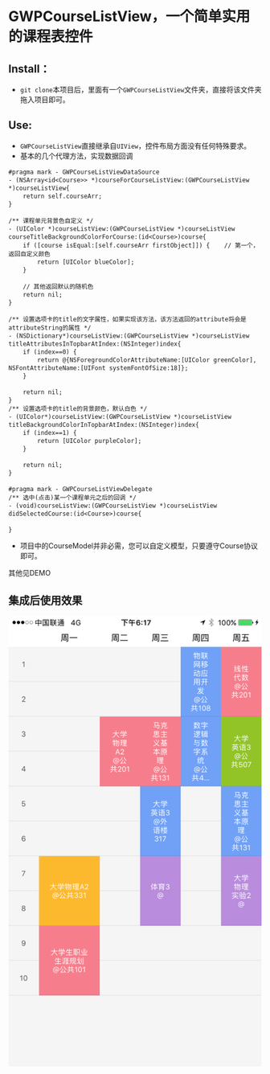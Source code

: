 # GWPCourseListView，一个简单实用的课程表控件

## Install：
- ```git clone```本项目后，里面有一个`GWPCourseListView`文件夹，直接将该文件夹拖入项目即可。

## Use:
- `GWPCourseListView`直接继承自`UIView`，控件布局方面没有任何特殊要求。
- 基本的几个代理方法，实现数据回调

```
#pragma mark - GWPCourseListViewDataSource
- (NSArray<id<Course>> *)courseForCourseListView:(GWPCourseListView *)courseListView{
    return self.courseArr;
}

/** 课程单元背景色自定义 */
- (UIColor *)courseListView:(GWPCourseListView *)courseListView courseTitleBackgroundColorForCourse:(id<Course>)course{
    if ([course isEqual:[self.courseArr firstObject]]) {    // 第一个，返回自定义颜色
        return [UIColor blueColor];
    }
    
    // 其他返回默认的随机色
    return nil;
}

/** 设置选项卡的title的文字属性，如果实现该方法，该方法返回的attribute将会是attributeString的属性 */
- (NSDictionary*)courseListView:(GWPCourseListView *)courseListView titleAttributesInTopbarAtIndex:(NSInteger)index{
    if (index==0) {
        return @{NSForegroundColorAttributeName:[UIColor greenColor], NSFontAttributeName:[UIFont systemFontOfSize:18]};
    }
    
    return nil;
}
/** 设置选项卡的title的背景颜色，默认白色 */
- (UIColor*)courseListView:(GWPCourseListView *)courseListView titleBackgroundColorInTopbarAtIndex:(NSInteger)index{
    if (index==1) {
        return [UIColor purpleColor];
    }
    
    return nil;
}

#pragma mark - GWPCourseListViewDelegate
/** 选中(点击)某一个课程单元之后的回调 */
- (void)courseListView:(GWPCourseListView *)courseListView didSelectedCourse:(id<Course>)course{
    
}
```
- 项目中的CourseModel并非必需，您可以自定义模型，只要遵守Course协议即可。

其他见DEMO

## 集成后使用效果
![img](img.PNG)


